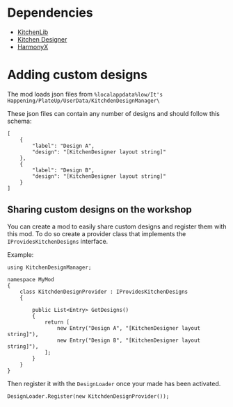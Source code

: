 # Dependencies

- [KitchenLib](https://steamcommunity.com/workshop/filedetails/?id=2898069883)
- [Kitchen Designer](https://steamcommunity.com/sharedfiles/filedetails/?id=2901012380)
- [HarmonyX](https://steamcommunity.com/workshop/filedetails/?id=2898033283)

# Adding custom designs

The mod loads json files from `%localappdata%low/It's Happening/PlateUp/UserData/KitchdenDesignManager\`

These json files can contain any number of designs and should follow this schema:

```
[
    {
        "label": "Design A",
        "design": "[KitchenDesigner layout string]"
    },
    {
        "label": "Design B",
        "design": "[KitchenDesigner layout string]"
    }
]
```

## Sharing custom designs on the workshop

You can create a mod to easily share custom designs and register them with this mod. To do so create a provider class that implements the `IProvidesKitchenDesigns` interface.

Example:

```
using KitchenDesignManager;

namespace MyMod
{
    class KitchdenDesignProvider : IProvidesKitchenDesigns
    {

        public List<Entry> GetDesigns()
        {
            return [
                new Entry("Design A", "[KitchenDesigner layout string]"),
                new Entry("Design B", "[KitchenDesigner layout string]"),
            ];
        }
    }
}
```

Then register it with the `DesignLoader` once your made has been activated.

```
DesignLoader.Register(new KitchdenDesignProvider());
```
